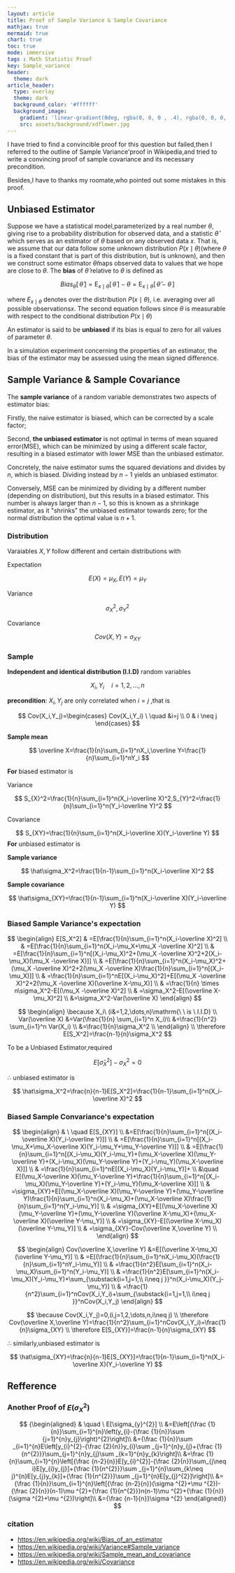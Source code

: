 ```yaml
---
layout: article
title: Proof of Sample Variance & Sample Covariance
mathjax: true
mermaid: true
chart: true
toc: true
mode: immersive
tags : Math Statistic Proof
key: Sample_variance
header:
  theme: dark
article_header:
  type: overlay
  theme: dark
  background_color: '#ffffff'
  background_image:
    gradient: 'linear-gradient(0deg, rgba(0, 0, 0 , .4), rgba(0, 0, 0, .4))'
    src: assets/background/xdflower.jpg
---
```


<!--more-->
I have tried to find a convincible proof for this question but failed,then I referred to the outline of Sample Variance'proof in Wikipedia,and tried to write a convincing proof of sample covariance and its necessary precondition.

Besides,I have to thanks my roomate,who pointed out some mistakes in this proof.
<!--more-->

## Unbiased Estimator

Suppose we have a statistical model,parameterized by a real number $\theta$, giving rise to a probability distribution for observed data, and a statistic $\hat {\theta }$ which serves as an estimator of $θ$ based on any observed data $x$. That is, we assume that our data follow some unknown distribution $P(x\mid \theta )$(where $\theta$ is a fixed constant that is part of this distribution, but is unknown), and then we construct some estimator $\hat {\theta }$maps observed data to values that we hope are close to $\theta$. The **bias** of $\hat \theta$ relative to $\theta$ is defined as

$$
{Bias}_{\theta }[\,{\hat {\theta }}\,]=\operatorname {E}_{x\mid \theta }[\,{\hat {\theta }}\,]-\theta =\operatorname {E}_{x\mid \theta }[\,{\hat {\theta }}-\theta \,]
$$

where ${E}_{x\mid \theta }$ denotes over the distribution $P(x\mid \theta )$, i.e. averaging over all possible observations$x$. The second equation follows since *θ* is measurable with respect to the conditional distribution $P(x\mid \theta )$

An estimator is said to be **unbiased** if its bias is equal to zero for all values of parameter $θ$.

In a simulation experiment concerning the properties of an estimator, the bias of the estimator may be assessed using the mean signed difference.

## Sample Variance & Sample Covariance

The **sample variance**  of a random variable demonstrates two aspects of estimator bias:

Firstly, the naive estimator is biased, which can be corrected by a scale factor;

Second, **the unbiased estimator** is not optimal in terms of mean squared error(MSE), which can be minimized by using a different scale factor, resulting in a biased estimator with lower MSE than the unbiased estimator.

Concretely, the naive estimator sums the squared deviations and divides by $n$, which is biased. Dividing instead by $n − 1$ yields an unbiased estimator.

Conversely, MSE can be minimized by dividing by a different number (depending on distribution), but this results in a biased estimator. This number is always larger than $n − 1$, so this is known as a shrinkage estimator, as it "shrinks" the unbiased estimator towards zero; for the normal distribution the optimal value is $n + 1$.

### Distribution

Varaiables $X,Y$ follow different and certain distributions with

Expectation

$$
E(X)=\mu_X,E(Y)=\mu_Y
$$

Variance

$$
\sigma_X^2,\sigma_Y^2
$$

Covariance 	

$$
Cov(X,Y)=\sigma_{XY}
$$

### Sample

**Independent and identical distribution (I.I.D)** random variables

$$
X_i,Y_i	\quad i=1,2,\dots,n
$$

**precondition**: $X_i,Y_j$ are only correlated when $i=j$ ,that is

$$
Cov(X_i,Y_j)=\begin{cases}
Cov(X_i,Y_i) \ \quad &i=j \\
0 & i \neq j
\end{cases}
$$


**Sample mean**

$$
\overline X=\frac{1}{n}\sum_{i=1}^nX_i,\overline Y=\frac{1}{n}\sum_{i=1}^nY_i
$$

**For** biased estimator is

Variance

$$
S_{X}^2=\frac{1}{n}\sum_{i=1}^n(X_i-\overline X)^2,S_{Y}^2=\frac{1}{n}\sum_{i=1}^n(Y_i-\overline Y)^2
$$

Covariance

$$
S_{XY}=\frac{1}{n}\sum_{i=1}^n(X_i-\overline X)(Y_i-\overline Y)
$$
**For** unbiased estimator is

**Sample variance**

$$
\hat\sigma_X^2=\frac{1}{n-1}\sum_{i=1}^n(X_i-\overline X)^2
$$

**Sample covariance**

$$
\hat\sigma_{XY}=\frac{1}{n-1}\sum_{i=1}^n(X_i-\overline X)(Y_i-\overline Y)
$$

### Biased Sample Variance's expectation

$$
\begin{align}
E[S_X^2] & =E[\frac{1}{n}\sum_{i=1}^n(X_i-\overline X)^2] \\
& =E[\frac{1}{n}\sum_{i=1}^n(X_i-\mu_X+\mu_X -\overline X)^2] \\
& =E[\frac{1}{n}\sum_{i=1}^n[(X_i-\mu_X)^2+(\mu_X -\overline X)^2+2(X_i-\mu_X)(\mu_X -\overline X)]] \\
& =E[\frac{1}{n}\sum_{i=1}^n(X_i-\mu_X)^2+(\mu_X -\overline X)^2+2(\mu_X -\overline X)\frac{1}{n}\sum_{i=1}^n[(X_i-\mu_X)]] \\
& =\frac{1}{n}\sum_{i=1}^nE[(X_i-\mu_X)^2]+E[(\mu_X -\overline X)^2+2(\mu_X -\overline X)(\overline X-\mu_X)] \\
& =\frac{1}{n} \times n\sigma_X^2-E[(\mu_X -\overline X)^2] \\
& =\sigma_X^2-E[(\overline X-\mu_X)^2] \\
&=\sigma_X^2-Var(\overline X)
\end{align}
$$

$$
\begin{align}
\because X_i\ (i&=1,2,\dots,n)\mathrm{\ \ is  \ I.I.D}  \\
Var(\overline X)
&=Var(\frac{1}{n} \sum_{i=1}^n X_i)\\
&=\frac{1}{n^2} \sum_{i=1}^n Var(X_i) \\
&=\frac{1}{n}\sigma_X^2 \\
\end{align}
\\
 \therefore E[S_X^2]=\frac{n-1}{n}\sigma_X^2
$$

To be a Unbiased Estimator,required

$$
E[\hat\sigma_X^2]-\sigma_X^2=0
$$

$\therefore$ unbiased estimator is

$$
\hat\sigma_X^2=\frac{n}{n-1}E[S_X^2]=\frac{1}{n-1}\sum_{i=1}^n(X_i-\overline X)^2
$$

### Biased Sample Convariance's expectation

$$
\begin{align}
& \  \quad E[S_{XY}] \\
&=E[\frac{1}{n}\sum_{i=1}^n[(X_i-\overline X)(Y_i-\overline Y)]] \\
& =E[\frac{1}{n}\sum_{i=1}^n[(X_i-\mu_X+\mu_X-\overline X)(Y_i-\mu_Y+\mu_Y-\overline Y)]] \\
& =E[\frac{1}{n}\sum_{i=1}^n[(X_i-\mu_X)(Y_i-\mu_Y)+(\mu_X-\overline X)(\mu_Y-\overline Y)+(X_i-\mu_X)(\mu_Y-\overline Y)+(Y_i-\mu_Y)(\mu_X-\overline X)]] \\
& =\frac{1}{n}\sum_{i=1}^nE[(X_i-\mu_X)(Y_i-\mu_Y)]+ \\
&\quad E[(\mu_X-\overline X)(\mu_Y-\overline Y)+\frac{1}{n}\sum_{i=1}^n[(X_i-\mu_X)(\mu_Y-\overline Y)+(Y_i-\mu_Y)(\mu_X-\overline X)]] \\
& =\sigma_{XY}+E[(\mu_X-\overline X)(\mu_Y-\overline Y)+(\mu_Y-\overline Y)\frac{1}{n}\sum_{i=1}^n(X_i-\mu_X)+(\mu_X-\overline X)\frac{1}{n}\sum_{i=1}^n(Y_i-\mu_Y)] \\
& =\sigma_{XY}+E[(\mu_X-\overline X)(\mu_Y-\overline Y)+(\mu_Y-\overline Y)(\overline X-\mu_X)+(\mu_X-\overline X)(\overline Y-\mu_Y)] \\
& =\sigma_{XY}-E[(\overline X-\mu_X)(\overline Y-\mu_Y)] \\
& =\sigma_{XY}-Cov(\overline X,\overline Y) \\
\end{align}
$$

$$
\begin{align}
Cov(\overline X,\overline Y)
&=E[(\overline X-\mu_X)(\overline Y-\mu_Y)] \\
& =E[(\frac{1}{n}\sum_{i=1}^nX_i-\mu_X)(\frac{1}{n}\sum_{i=1}^nY_i-\mu_Y)] \\
& =\frac{1}{n^2}E[\sum_{i=1}^n(X_i-\mu_X)\sum_{i=1}^n(Y_i-\mu_Y)] \\
& =\frac{1}{n^2}E[\sum_{i=1}^n(X_i-\mu_X)(Y_i-\mu_Y)+\sum_{\substack{i=1,j=1,\\ i\neq j }}^n(X_i-\mu_X)(Y_j-\mu_Y)] \\
& =\frac{1}{n^2}\sum_{i=1}^nCov(X_i,Y_i)+\sum_{\substack{i=1,j=1,\\ i\neq j }}^nCov(X_i,Y_j)
\end{align}
$$

$$
\because Cov(X_i,Y_j)=0,(i,j=1,2,\dots,n,i\neq j) \\
\therefore Cov(\overline X,\overline Y)=\frac{1}{n^2}\sum_{i=1}^nCov(X_i,Y_i)=\frac{1}{n}\sigma_{XY} \\
\therefore E[S_{XY}]=\frac{n-1}{n}\sigma_{XY}
$$

$\therefore$ similarly,unbiased estimator is

$$
\hat\sigma_{XY}=\frac{n}{n-1}E[S_{XY}]=\frac{1}{n-1}\sum_{i=1}^n(X_i-\overline X)(Y_i-\overline Y)
$$


## Refference

### Another Proof of $E(\sigma_X^2)$
$$
{\begin{aligned}
& \quad \ E[\sigma_{y}^{2}] \\
&=E\left[{\frac {1}{n}}\sum_{i=1}^{n}\left(y_{i}-{\frac {1}{n}}\sum {j=1}^{n}y_{j}\right)^{2}\right]\\
&={\frac {1}{n}}\sum _{i=1}^{n}E\left[y_{i}^{2}-{\frac {2}{n}}y_{i}\sum _{j=1}^{n}y_{j}+{\frac {1}{n^{2}}}\sum_{j=1}^{n}y_{j}\sum _{k=1}^{n}y_{k}\right]\\
&=\frac {1}{n}\sum_{i=1}^{n}\left[{\frac {n-2}{n}}E[y_{i}^{2}]-{\frac {2}{n}}\sum_{j\neq i}E[y_{i}y_{j}]+{\frac {1}{n^{2}}}\sum _{j=1}^{n}\sum_{k\neq j}^{n}E[y_{j}y_{k}]+{\frac {1}{n^{2}}}\sum _{j=1}^{n}E[y_{j}^{2}]\right]\\
&={\frac {1}{n}}\sum_{i=1}^{n}\left[{\frac {n-2}{n}}(\sigma ^{2}+\mu ^{2})-{\frac {2}{n}}(n-1)\mu ^{2}+{\frac {1}{n^{2}}}n(n-1)\mu ^{2}+{\frac {1}{n}}(\sigma ^{2}+\mu ^{2})\right]\\
&={\frac {n-1}{n}}\sigma ^{2}
\end{aligned}}
$$

### citation

- https://en.wikipedia.org/wiki/Bias_of_an_estimator
- https://en.wikipedia.org/wiki/Variance#Sample_variance
- https://en.wikipedia.org/wiki/Sample_mean_and_covariance
- https://en.wikipedia.org/wiki/Covariance
